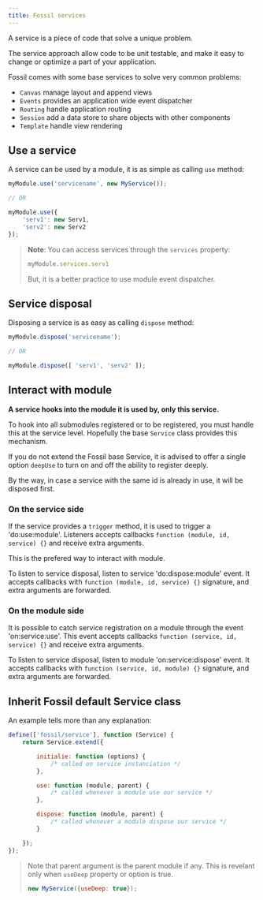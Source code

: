 ```yaml
---
title: Fossil services
---
```


A service is a piece of code that solve a unique problem.

The service approach allow code to be unit testable, and make it easy to change
or optimize a part of your application.

Fossil comes with some base services to solve very common problems:

* `Canvas` manage layout and append views
* `Events` provides an application wide event dispatcher
* `Routing` handle application routing
* `Session` add a data store to share objects with other components
* `Template` handle view rendering

## Use a service

A service can be used by a module, it is as simple as calling `use` method:

``` javascript
myModule.use('servicename', new MyService());

// OR

myModule.use({
    'serv1': new Serv1,
    'serv2': new Serv2
});
```

> **Note**: You can access services through the `services` property:
>
> ``` javascript
> myModule.services.serv1
> ```
>
> But, it is a better practice to use module event dispatcher.

## Service disposal

Disposing a service is as easy as calling `dispose` method:

``` javascript
myModule.dispose('servicename');

// OR

myModule.dispose([ 'serv1', 'serv2' ]);
```

## Interact with module

**A service hooks into the module it is used by, only this service.**

To hook into all submodules registered or to be registered, you must handle this
at the service level. Hopefully the base `Service` class provides this
mechanism.

If you do not extend the Fossil base Service, it is advised to offer a single
option `deepUse` to turn on and off the ability to register deeply.

By the way, in case a service with the same id is already in use, it will be
disposed first.

### On the service side

If the service provides a `trigger` method, it is used to trigger a
'do:use:module'. Listeners accepts callbacks `function (module, id, service) {}`
and receive extra arguments.

This is the prefered way to interact with module.

To listen to service disposal, listen to service 'do:dispose:module' event. It
accepts callbacks with `function (module, id, service) {}` signature, and extra
arguments are forwarded.

### On the module side

It is possible to catch service registration on a module through the event
'on:service:use'. This event accepts callbacks `function (service, id, service)
{}` and receive extra arguments.

To listen to service disposal, listen to module 'on:service:dispose' event. It
accepts callbacks with `function (service, id, module) {}` signature, and extra
arguments are forwarded.

## Inherit Fossil default Service class

An example tells more than any explanation:

``` javascript
define(['fossil/service'], function (Service) {
    return Service.extend({

        initialie: function (options) {
            /* called on service instanciation */
        },

        use: function (module, parent) {
            /* called whenever a module use our service */
        },

        dispose: function (module, parent) {
            /* called whenever a module dispose our service */
        }

    });
});
```

> Note that parent argument is the parent module if any. This is revelant only
> when `useDeep` property or option is true.
>
> ``` javascript
> new MyService({useDeep: true});
> ```
